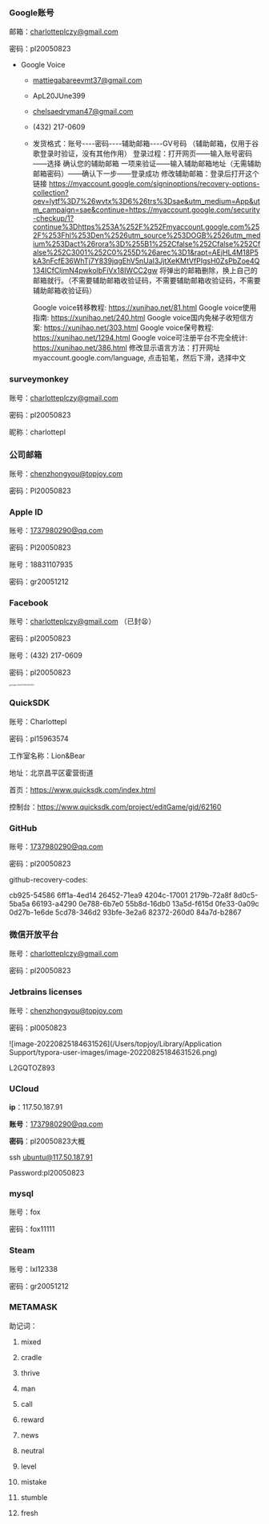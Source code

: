 ### Google账号

邮箱：charlotteplczy@gmail.com

密码：pl20050823

- Google Voice

  - mattiegabareevmt37@gmail.com

  - ApL20JUne399

  - chelsaedryman47@gmail.com

  - (432) 217-0609

  - 发货格式：账号----密码----辅助邮箱----GV号码 （辅助邮箱，仅用于谷歌登录时验证，没有其他作用）
    登录过程：打开网页——输入账号密码——选择 确认您的辅助邮箱 一项来验证——输入辅助邮箱地址（无需辅助邮箱密码）——确认下一步——登录成功
    修改辅助邮箱：登录后打开这个链接 https://myaccount.google.com/signinoptions/recovery-options-collection?oev=lytf%3D7%26wvtx%3D6%26trs%3Dsae&utm_medium=App&utm_campaign=sae&continue=https://myaccount.google.com/security-checkup/1?continue%3Dhttps%253A%252F%252Fmyaccount.google.com%252F%253Fhl%253Den%2526utm_source%253DOGB%2526utm_medium%253Dact%26rora%3D%255B1%252Cfalse%252Cfalse%252Cfalse%252C3001%252C0%255D%26arec%3D1&rapt=AEjHL4M18P5kA3nFcfE36WhTj7Y839jqgEhV5nUaI3JjtXeKMtVfPIgsH0ZsPbZoe4Q134ICfCljmN4pwkolbFiVx18IWCC2gw
    将弹出的邮箱删除，换上自己的邮箱就行。（不需要辅助邮箱收验证码，不需要辅助邮箱收验证码，不需要辅助邮箱收验证码）

    Google voice转移教程: https://xunihao.net/81.html
    Google voice使用指南: https://xunihao.net/240.html
    Google voice国内免梯子收短信方案:  https://xunihao.net/303.html
    Google voice保号教程: https://xunihao.net/1294.html
    Google voice可注册平台不完全统计: https://xunihao.net/386.html
    修改显示语言方法：打开网址myaccount.google.com/language, 点击铅笔，然后下滑，选择中文



### surveymonkey

账号：charlotteplczy@gmail.com

密码：pl20050823

昵称：charlottepl



### 公司邮箱

账号：chenzhongyou@topjoy.com

密码：Pl20050823



### Apple ID

账号：1737980290@qq.com

密码：Pl20050823



账号：18831107935

密码：gr20051212



### Facebook

账号：charlotteplczy@gmail.com （已封😫）

密码：pl20050823



账号：‪(432) 217-0609‬

密码：pl20050823

<img src="/Users/topjoy/Library/Application Support/typora-user-images/image-20220715104127393.png" alt="image-20220715104127393" style="zoom:25%;" />



### QuickSDK

账号：Charlottepl

密码：pl15963574

工作室名称：Lion&Bear

地址：北京昌平区霍营街道

首页：https://www.quicksdk.com/index.html

控制台：https://www.quicksdk.com/project/editGame/gid/62160





### GitHub

账号：1737980290@qq.com

密码：pl20050823

github-recovery-codes: 

cb925-54586
6ff1a-4ed14
26452-71ea9
4204c-17001
2179b-72a8f
8d0c5-5ba5a
66193-a4290
0e788-6b7e0
55b8d-16db0
13a5d-f615d
0fe33-0a09c
0d27b-1e6de
5cd78-346d2
93bfe-3e2a6
82372-260d0
84a7d-b2867





### 微信开放平台

账号：charlotteplczy@gmail.com

密码：pl20050823



### Jetbrains licenses

账号：chenzhongyou@topjoy.com

密码：pl0050823

![image-20220825184631526](/Users/topjoy/Library/Application Support/typora-user-images/image-20220825184631526.png)

L2GQTOZ893



### UCloud

**ip**：117.50.187.91

**账号**：1737980290@qq.com

**密码**：pl20050823大概

ssh ubuntu@117.50.187.91

Password:pl20050823



### mysql

账号：fox

密码：fox11111



### Steam

账号：lxl12338

密码：gr20051212



### METAMASK

助记词：

1. mixed

2. cradle

3. thrive

4. man

5. call

6. reward

7. news

8. neutral

9. level

10. mistake

11. stumble

12. fresh

    

